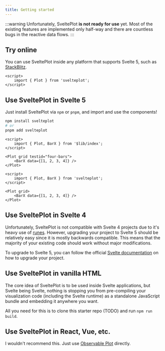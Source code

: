 ```yaml
---
title: Getting started
---
```


:::warning
Unfortunately, SveltePlot **is not ready for use** yet. Most of the existing features are implemented only half-way and there are countless bugs in the reactive data flows.
:::

## Try online

You can use SveltePlot inside any platform that supports Svelte 5, such as [StackBlitz](https://stackblitz.com/edit/vitejs-vite-o4p5ss?file=src%2Fassets%2Fco2.csv,src%2FApp.svelte&terminal=dev).

```svelte
<script>
    import { Plot } from 'svelteplot';
</script>
```

## Use SveltePlot in Svelte 5

Just install SveltePlot via `npm` or `pnpm`, and import and use the components!

```sh
npm install svelteplot
# or
pnpm add svelteplot
```

```svelte live
<script>
    import { Plot, BarX } from '$lib/index';
</script>

<Plot grid testid="four-bars">
    <BarX data={[1, 2, 3, 4]} />
</Plot>
```

```svelte
<script>
    import { Plot, BarX } from 'svelteplot';
</script>

<Plot grid>
    <BarX data={[1, 2, 3, 4]} />
</Plot>
```

## Use SveltePlot in Svelte 4

Unfortunately, SveltePlot is not compatible with Svelte 4 projects due to it's heavy use of [runes](https://svelte-5-preview.vercel.app/docs/runes). However, upgrading your project to Svelte 5 should be relatively easy since it is mostly backwards compatible. This means that the majority of your existing code should work without major modifications.

To upgrade to Svelte 5, you can follow the official [Svelte documentation](https://svelte-5-preview.vercel.app/docs/introduction) on how to upgrade your project.

## Use SveltePlot in vanilla HTML

The core idea of SveltePlot is to be used inside Svelte applications, but Svelte being Svelte, nothing is stopping you from pre-compiling your visualization code (including the Svelte runtime) as a standalone JavaScript bundle and embedding it anywhere you want.

All you need for this is to clone this starter repo (TODO) and run `npm run build`.

## Use SveltePlot in React, Vue, etc.

I wouldn't recommend this. Just use [Observable Plot](https://observablehq.com/plot/getting-started#plot-in-react) directly.
